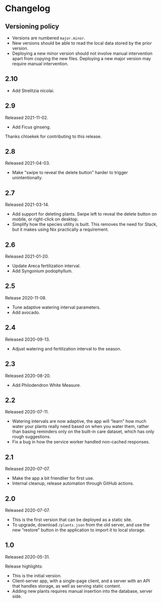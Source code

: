 # Changelog

## Versioning policy

 * Versions are numbered `major.minor`.
 * New versions should be able to read the local data stored by the prior version.
 * Deploying a new minor version should not involve manual intervention apart
   from copying the new files. Deploying a new major version may require manual
   intervention.

## 2.10

 * Add Strelitzia nicolai.

## 2.9

Released 2021-11-02.

 * Add Ficus ginseng.

Thanks chloekek for contributing to this release.

## 2.8

Released 2021-04-03.

 * Make "swipe to reveal the delete button" harder to trigger unintentionally.

## 2.7

Released 2021-03-14.

 * Add support for deleting plants. Swipe left to reveal the delete button on
   mobile, or right-click on desktop.
 * Simplify how the species utility is built. This removes the need for Stack,
   but it makes using Nix practically a requirement.

## 2.6

Released 2021-01-20.

 * Update Areca fertilization interval.
 * Add Syngonium podophyllum.

## 2.5

Release 2020-11-08.

 * Tune adaptive watering interval parameters.
 * Add avocado.

## 2.4

Released 2020-09-13.

 * Adjust watering and fertilization interval to the season.

## 2.3

Released 2020-08-20.

 * Add Philodendron White Measure.

## 2.2

Released 2020-07-11.

 * Watering intervals are now adaptive, the app will “learn” how much water your
   plants really need based on when you water them, rather than basing reminders
   only on the built-in care dataset, which has only rough suggestions.
 * Fix a bug in how the service worker handled non-cached responses.

## 2.1

Released 2020-07-07.

 * Make the app a bit friendlier for first use.
 * Internal cleanup, release automation through GitHub actions.

## 2.0

Released 2020-07-07.

 * This is the first version that can be deployed as a static site.
 * To upgrade, download `/plants.json` from the old server, and use the new
   “restore” button in the application to import it to local storage.

## 1.0

Released 2020-05-31.

Release highlights:

 * This is the initial version.
 * Client-server app, with a single-page client, and a server with an API that
   handles storage, as well as serving static content.
 * Adding new plants requires manual insertion into the database, server side.
